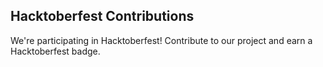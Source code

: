 ## Hacktoberfest Contributions

We're participating in Hacktoberfest! Contribute to our project and earn a Hacktoberfest badge.
